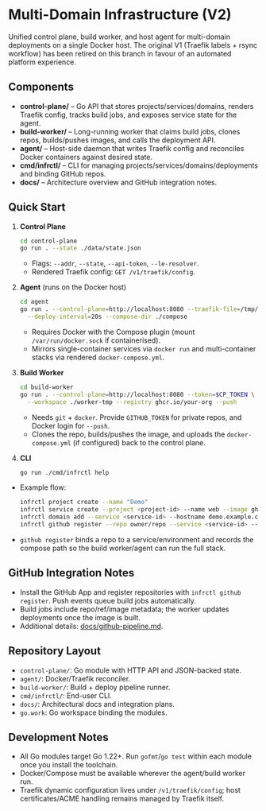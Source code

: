 # Multi-Domain Infrastructure (V2)

Unified control plane, build worker, and host agent for multi-domain deployments on a single Docker host. The original V1 (Traefik labels + rsync workflow) has been retired on this branch in favour of an automated platform experience.

## Components
- **control-plane/** – Go API that stores projects/services/domains, renders Traefik config, tracks build jobs, and exposes service state for the agent.
- **build-worker/** – Long-running worker that claims build jobs, clones repos, builds/pushes images, and calls the deployment API.
- **agent/** – Host-side daemon that writes Traefik config and reconciles Docker containers against desired state.
- **cmd/infrctl/** – CLI for managing projects/services/domains/deployments and binding GitHub repos.
- **docs/** – Architecture overview and GitHub integration notes.

## Quick Start
1. **Control Plane**
   ```bash
   cd control-plane
   go run . --state ./data/state.json
   ```
   - Flags: `--addr`, `--state`, `--api-token`, `--le-resolver`.
   - Rendered Traefik config: `GET /v1/traefik/config`.

2. **Agent** (runs on the Docker host)
   ```bash
   cd agent
   go run . --control-plane=http://localhost:8080 --traefik-file=/tmp/traefik.yml \
     --deploy-interval=20s --compose-dir ./compose
   ```
   - Requires Docker with the Compose plugin (mount `/var/run/docker.sock` if containerised).
   - Mirrors single-container services via `docker run` and multi-container stacks via rendered `docker-compose.yml`.

3. **Build Worker**
   ```bash
   cd build-worker
   go run . --control-plane=http://localhost:8080 --token=$CP_TOKEN \
     --workspace ./worker-tmp --registry ghcr.io/your-org --push
   ```
   - Needs `git` + `docker`. Provide `GITHUB_TOKEN` for private repos, and Docker login for `--push`.
   - Clones the repo, builds/pushes the image, and uploads the `docker-compose.yml` (if configured) back to the control plane.

4. **CLI**
   ```bash
   go run ./cmd/infrctl help
   ```
  - Example flow:
     ```bash
     infrctl project create --name "Demo"
     infrctl service create --project <project-id> --name web --image ghcr.io/org/web:latest --port 8080
     infrctl domain add --service <service-id> --hostname demo.example.com
     infrctl github register --repo owner/repo --service <service-id> --env production --compose docker-compose.yml
     ```
   - `github register` binds a repo to a service/environment and records the compose path so the build worker/agent can run the full stack.

## GitHub Integration Notes
- Install the GitHub App and register repositories with `infrctl github register`. Push events queue build jobs automatically.
- Build jobs include repo/ref/image metadata; the worker updates deployments once the image is built.
- Additional details: [docs/github-pipeline.md](docs/github-pipeline.md).

## Repository Layout
- `control-plane/`: Go module with HTTP API and JSON-backed state.
- `agent/`: Docker/Traefik reconciler.
- `build-worker/`: Build + deploy pipeline runner.
- `cmd/infrctl/`: End-user CLI.
- `docs/`: Architectural docs and integration plans.
- `go.work`: Go workspace binding the modules.

## Development Notes
- All Go modules target Go 1.22+. Run `gofmt`/`go test` within each module once you install the toolchain.
- Docker/Compose must be available wherever the agent/build worker run.
- Traefik dynamic configuration lives under `/v1/traefik/config`; host certificates/ACME handling remains managed by Traefik itself.
